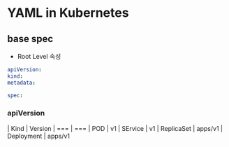 # YAML in Kubernetes

## base spec

* Root Level 속성

```yaml
apiVersion:
kind:
metadata:

spec:
```

### apiVersion

| Kind | Version 
| === | === 
| POD | v1
| SErvice | v1
| ReplicaSet | apps/v1
| Deployment | apps/v1
  
